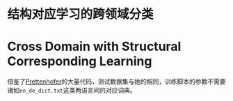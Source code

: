 
结构对应学习的跨领域分类
====================

Cross Domain with Structural Corresponding Learning
===================================================

借鉴了[Prettenhofer](https://github.com/pprett/nut)的大量代码，测试数据集与她的相同，训练脚本的参数不需要诸如`en_de_dict.txt`这类两语言间的对应词典。

